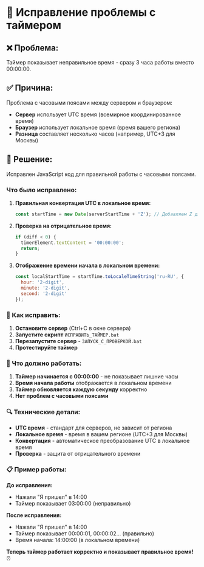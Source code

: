 # 🔧 Исправление проблемы с таймером

## ❌ Проблема:
Таймер показывает неправильное время - сразу 3 часа работы вместо 00:00:00.

## ✅ Причина:
Проблема с часовыми поясами между сервером и браузером:
- **Сервер** использует UTC время (всемирное координированное время)
- **Браузер** использует локальное время (время вашего региона)
- **Разница** составляет несколько часов (например, UTC+3 для Москвы)

## 🔧 Решение:
Исправлен JavaScript код для правильной работы с часовыми поясами.

### Что было исправлено:

1. **Правильная конвертация UTC в локальное время:**
   ```javascript
   const startTime = new Date(serverStartTime + 'Z'); // Добавляем Z для UTC
   ```

2. **Проверка на отрицательное время:**
   ```javascript
   if (diff < 0) {
     timerElement.textContent = '00:00:00';
     return;
   }
   ```

3. **Отображение времени начала в локальном времени:**
   ```javascript
   const localStartTime = startTime.toLocaleTimeString('ru-RU', {
     hour: '2-digit',
     minute: '2-digit',
     second: '2-digit'
   });
   ```

### 🚀 Как исправить:

1. **Остановите сервер** (Ctrl+C в окне сервера)
2. **Запустите скрипт** `ИСПРАВИТЬ_ТАЙМЕР.bat`
3. **Перезапустите сервер** - `ЗАПУСК_С_ПРОВЕРКОЙ.bat`
4. **Протестируйте таймер**

### 🎯 Что должно работать:

1. **Таймер начинается с 00:00:00** - не показывает лишние часы
2. **Время начала работы** отображается в локальном времени
3. **Таймер обновляется каждую секунду** корректно
4. **Нет проблем с часовыми поясами**

### 🔍 Технические детали:

- **UTC время** - стандарт для серверов, не зависит от региона
- **Локальное время** - время в вашем регионе (UTC+3 для Москвы)
- **Конвертация** - автоматическое преобразование UTC в локальное время
- **Проверка** - защита от отрицательного времени

### 📋 Пример работы:

**До исправления:**
- Нажали "Я пришел" в 14:00
- Таймер показывает 03:00:00 (неправильно)

**После исправления:**
- Нажали "Я пришел" в 14:00
- Таймер показывает 00:00:01, 00:00:02... (правильно)
- Время начала: 14:00:00 (в локальном времени)

**Теперь таймер работает корректно и показывает правильное время!** ⏰

